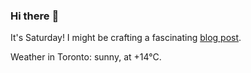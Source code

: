 ### Hi there :wave:

It's Saturday! I might be crafting a fascinating [blog post](https://www.benjaminwuethrich.dev).

Weather in Toronto: sunny, at +14°C.
